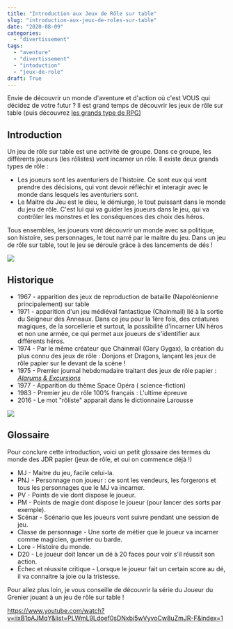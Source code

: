 ```yaml
---
title: "Introduction aux Jeux de Rôle sur table"
slug: "introduction-aux-jeux-de-roles-sur-table"
date: "2020-08-09"
categories: 
  - "divertissement"
tags: 
  - "aventure"
  - "divertissement"
  - "intoduction"
  - "jeux-de-role"
draft: True
---
```


Envie de découvrir un monde d'aventure et d'action où c'est VOUS qui décidez de votre futur ? Il est grand temps de découvrir les jeux de rôle sur table (puis découvrez [les grands type de RPG)](https://keskec.fr/divertissement/elouan/3310/)

## Introduction

Un jeu de rôle sur table est une activité de groupe. Dans ce groupe, les différents joueurs (les rôlistes) vont incarner un rôle. Il existe deux grands types de rôle :

- Les joueurs sont les aventuriers de l'histoire. Ce sont eux qui vont prendre des décisions, qui vont devoir réfléchir et interagir avec le monde dans lesquels les aventuriers sont.
- Le Maitre du Jeu est le dieu, le démiurge, le tout puissant dans le monde du jeu de rôle. C'est lui qui va guider les joueurs dans le jeu, qui va contrôler les monstres et les conséquences des choix des héros.

Tous ensembles, les joueurs vont découvrir un monde avec sa politique, son histoire, ses personnages, le tout narré par le maitre du jeu. Dans un jeu de rôle sur table, tout le jeu se déroule grâce à des lancements de dés !

![](téléchargement.jpeg)

## Historique

- 1967 - apparition des jeux de reproduction de bataille (Napoléonienne principalement) sur table
- 1971 - apparition d'un jeu médiéval fantastique (Chainmail) lié à la sortie du Seigneur des Anneaux. Dans ce jeu pour la 1ère fois, des créatures magiques, de la sorcellerie et surtout, la possibilité d'incarner UN héros et non une armée, ce qui permet aux joueurs de s'identifier aux différents héros.
- 1974 - Par le même créateur que Chainmail (Gary Gygax), la création du plus connu des jeux de rôle : Donjons et Dragons, lançant les jeux de rôle papier sur le devant de la scène !
- 1975 - Premier journal hebdomadaire traitant des jeux de rôle papier : _[Alarums & Excursions](https://fr.wikipedia.org/w/index.php?title=Alarums_and_Excursions_(p%C3%A9riodique)&action=edit&redlink=1)_
- 1977 - Apparition du thème Space Opéra ( science-fiction)
- 1983 - Premier jeu de rôle 100% français : L'ultime épreuve
- 2016 - Le mot "rôliste" apparait dans le dictionnaire Larousse

![](téléchargement-1.jpeg)

## Glossaire

Pour conclure cette introduction, voici un petit glossaire des termes du monde des JDR papier (jeux de rôle, et oui on commence déjà !)

- MJ - Maitre du jeu, facile celui-la.
- PNJ - Personnage non joueur : ce sont les vendeurs, les forgerons et tous les personnages que le MJ va incarner.
- PV - Points de vie dont dispose le joueur.
- PM - Points de magie dont dispose le joueur (pour lancer des sorts par exemple).
- Scénar - Scénario que les joueurs vont suivre pendant une session de jeu.
- Classe de personnage - Une sorte de métier que le joueur va incarner comme magicien, guerrier ou barde.
- Lore - Histoire du monde.
- D20 - Le joueur doit lancer un dé à 20 faces pour voir s'il réussit son action.
- Échec et réussite critique - Lorsque le joueur fait un certain score au dé, il va connaitre la joie ou la tristesse.

Pour allez plus loin, je vous conseille de découvrir la série du Joueur du Grenier jouant à un jeu de rôle sur table !

https://www.youtube.com/watch?v=jixB1pAJMqY&list=PLWmL9Ldoef0sDNxbi5wVyvoCw8uZmJR-F&index=1
